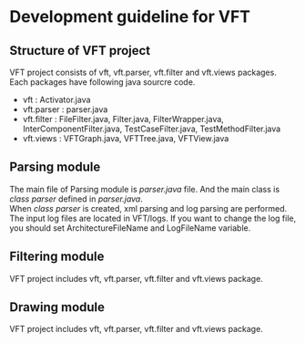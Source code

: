 Development guideline for VFT
=============================

Structure of VFT project  
--------------------------
VFT project consists of vft, vft.parser, vft.filter and vft.views packages.  
Each packages have following java sourcre code.
* vft : Activator.java
* vft.parser : parser.java
* vft.filter : FileFilter.java, Filter.java, FilterWrapper.java, InterComponentFilter.java, TestCaseFilter.java, TestMethodFilter.java
* vft.views : VFTGraph.java, VFTTree.java, VFTView.java


Parsing module
--------------------------
The main file of Parsing module is *parser.java* file. And the main class is *class parser* defined in *parser.java*.  
When *class parser* is created, xml parsing and log parsing are performed. The input log files are located in VFT/logs.
If you want to change the log file, you should set ArchitectureFileName and LogFileName variable. 

Filtering module
--------------------------
VFT project includes vft, vft.parser, vft.filter and vft.views package.

Drawing module
--------------------------
VFT project includes vft, vft.parser, vft.filter and vft.views package.
